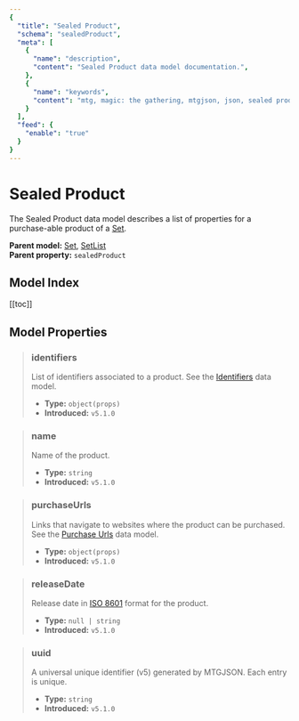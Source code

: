 ```yaml
---
{
  "title": "Sealed Product",
  "schema": "sealedProduct",
  "meta": [
    {
      "name": "description",
      "content": "Sealed Product data model documentation.",
    },
    {
      "name": "keywords",
      "content": "mtg, magic: the gathering, mtgjson, json, sealed product",
    }
  ],
  "feed": {
    "enable": "true"
  }
}
---
```


# Sealed Product

The Sealed Product data model describes a list of properties for a purchase-able product of a [Set](/file-models/set/).

**Parent model:** [Set](/file-models/set/), [SetList](/file-models/setlist/)  
**Parent property:** `sealedProduct`

## Model Index

<PropertyToggler/>

[[toc]]

## Model Properties

> ### identifiers  
> List of identifiers associated to a product. See the [Identifiers](/data-models/identifiers/) data model.  
>
> - **Type:** `object(props)`  
> - **Introduced:** `v5.1.0`

> ### name  
> Name of the product.
>
> - **Type:** `string`
> - **Introduced:** `v5.1.0`

> ### purchaseUrls  
> Links that navigate to websites where the product can be purchased. See the [Purchase Urls](/data-models/purchase-urls/) data model.  
>
> - **Type:** `object(props)`  
> - **Introduced:** `v5.1.0`

> ### releaseDate  
> Release date in [ISO 8601](https://www.iso.org/iso-8601-date-and-time-format.html) format for the product.  
>
> - **Type:** `null | string`  
> - **Introduced:** `v5.1.0`

> ### uuid  
> A universal unique identifier (v5) generated by MTGJSON. Each entry is unique.  
>
> - **Type:** `string`  
> - **Introduced:** `v5.1.0`
